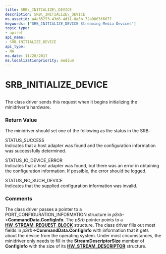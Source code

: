 ```yaml
---
title: SRB\_INITIALIZE\_DEVICE
description: SRB\_INITIALIZE\_DEVICE
ms.assetid: a4e35253-43d8-4d11-8a5b-72a9863f6677
keywords: ["SRB_INITIALIZE_DEVICE Streaming Media Devices"]
topic_type:
- apiref
api_name:
- SRB_INITIALIZE_DEVICE
api_type:
- NA
ms.date: 11/28/2017
ms.localizationpriority: medium
---
```


# SRB\_INITIALIZE\_DEVICE


## <span id="ddk_srb_initialize_device_ks"></span><span id="DDK_SRB_INITIALIZE_DEVICE_KS"></span>


The class driver sends this request when it begins initializing the minidriver's hardware.

### <span id="return_value"></span><span id="RETURN_VALUE"></span>Return Value

The minidriver should set one of the following as the status in the SRB:

<span id="STATUS_SUCCESS"></span><span id="status_success"></span>STATUS\_SUCCESS  
Indicates that a host adapter was found and the configuration information was successfully determined.

<span id="STATUS_IO_DEVICE_ERROR"></span><span id="status_io_device_error"></span>STATUS\_IO\_DEVICE\_ERROR  
Indicates that a host adapter was found, but there was an error in obtaining the configuration information. If possible, the error should be logged.

<span id="STATUS_NO_SUCH_DEVICE"></span><span id="status_no_such_device"></span>STATUS\_NO\_SUCH\_DEVICE  
Indicates that the supplied configuration information was invalid.

### Comments

The class driver passes a pointer to a PORT\_CONFIGURATION\_INFORMATION structure in *pSrb*-&gt;**CommandData.ConfigInfo**. The *pSrb* pointer points to a [**HW\_STREAM\_REQUEST\_BLOCK**](https://docs.microsoft.com/windows-hardware/drivers/ddi/content/strmini/ns-strmini-_hw_stream_request_block) structure. The class driver fills out most fields in *pSrb*-&gt;**CommandData.ConfigInfo** with information that it gets about the device from the operating system. Under most circumstances, the minidriver only needs to fill in the **StreamDescriptorSize** member of **ConfigInfo** with the size of its [**HW\_STREAM\_DESCRIPTOR**](https://docs.microsoft.com/windows-hardware/drivers/ddi/content/strmini/ns-strmini-_hw_stream_descriptor) structure.

 

 






